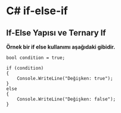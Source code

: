 # C# if-else-if

## If-Else Yapısı ve Ternary If
**Örnek bir if else kullanımı aşağıdaki gibidir.**
```
bool condition = true;

if (condition)
{
    Console.WriteLine("Değişken: true");
}
else
{
    Console.WriteLine("Değişken: false");
}
```


